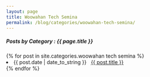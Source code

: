 ```yaml
---
layout: page
title: Woowahan Tech Semina
permalink: /blog/categories/woowahan-tech-semina/
---
```


<h5> Posts by Category : {{ page.title }} </h5>

<div class="card">
{% for post in site.categories.woowahan tech semina %}
 <li class="category-posts"><span>{{ post.date | date_to_string }}</span> &nbsp; <a href="{{ post.url }}">{{ post.title }}</a></li>
{% endfor %}
</div>